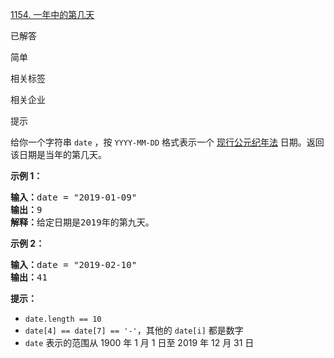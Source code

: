 [1154. 一年中的第几天](https://leetcode.cn/problems/day-of-the-year/)

已解答

简单

相关标签

相关企业

提示

给你一个字符串 `date` ，按 `YYYY-MM-DD` 格式表示一个 [现行公元纪年法](https://baike.baidu.com/item/%E5%85%AC%E5%85%83/17855) 日期。返回该日期是当年的第几天。

**示例 1：**

<pre><strong>输入：</strong>date = "2019-01-09"
<strong>输出：</strong>9
<strong>解释：</strong>给定日期是2019年的第九天。</pre>

**示例 2：**

<pre><strong>输入：</strong>date = "2019-02-10"
<strong>输出：</strong>41
</pre>

**提示：**

* `date.length == 10`
* `date[4] == date[7] == '-'`，其他的 `date[i]` 都是数字
* `date` 表示的范围从 1900 年 1 月 1 日至 2019 年 12 月 31 日
